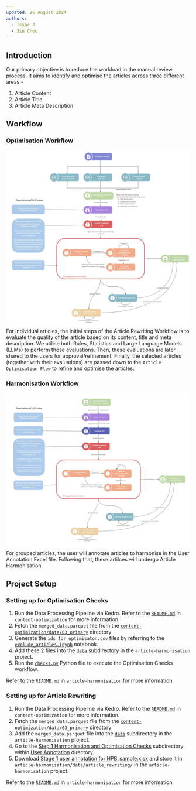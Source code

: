 ```yaml
---
updated: 26 August 2024
authors:
  - Issac J
  - Jin Chou
---
```


## Introduction

Our primary objective is to reduce the workload in the manual review process. It aims to identify and optimise the articles across three different areas -

1. Article Content
2. Article Title
3. Article Meta Description

## Workflow

### Optimisation Workflow

![Optimisation Checks & Rewriting Workflow](./images/article_optimisation_flow.jpg)
For individual articles, the initial steps of the Article Rewriting Workflow is to evaluate the quality of the article based on its content, title and meta description. We utilise both Rules, Statistics and Large Language Models (LLMs) to perform these evaluations.
Then, these evaluations are later shared to the users for approval/refinement. Finally, the selected articles (together with their evaluations) are passed down to the `Article Optimisation Flow` to refine and optimise the articles.

### Harmonisation Workflow

![Article Harmonisation Workflow](./images/article_harmonisation_flow.jpg)
For grouped articles, the user will annotate articles to harmonise in the User Annotation Excel file. Following that, these artilces will undergo Article Harmonisation.

## Project Setup

### Setting up for Optimisation Checks

1. Run the Data Processing Pipeline via Kedro. Refer to the [`README.md`](https://github.com/Synapxe-DNA/healthhub-content-optimization/tree/main/content-optimization) in `content-optimization` for more information.
2. Fetch the `merged_data.parquet` file from the [`content-optimization/data/03_primary`](https://github.com/Synapxe-DNA/healthhub-content-optimization/blob/main/content-optimization/data/03_primary) directory
3. Generate the `ids_for_optimisaton.csv` files by referring to the [`exclude_articles.ipynb`](https://github.com/Synapxe-DNA/healthhub-content-optimization/blob/main/content-optimization/notebooks/exclude_articles.ipynb) notebook.
4. Add these 2 files into the [`data`](https://github.com/Synapxe-DNA/healthhub-content-optimization/blob/main/article-harmonisation/data) subdirectory in the `article-harmonisation` project.
5. Run the [`checks.py`](https://github.com/Synapxe-DNA/healthhub-content-optimization/blob/main/article-harmonisation/checks.py) Python file to execute the Optimisation Checks workflow.

Refer to the [`README.md`](https://github.com/Synapxe-DNA/healthhub-content-optimization/tree/main/article-harmonisation#instruction-to-run-the-project) in `article-harmonisation` for more information.

### Setting up for Article Rewriting

1. Run the Data Processing Pipeline via Kedro. Refer to the [`README.md`](https://github.com/Synapxe-DNA/healthhub-content-optimization/tree/main/content-optimization) in `content-optimization` for more information.
2. Fetch the `merged_data.parquet` file from the [`content-optimization/data/03_primary`](https://github.com/Synapxe-DNA/healthhub-content-optimization/blob/main/content-optimization/data/03_primary) directory
3. Add the `merged_data.parquet` file into the [`data`](https://github.com/Synapxe-DNA/healthhub-content-optimization/blob/main/article-harmonisation/data) subdirectory in the `article-harmonisation` project.
4. Go to the [Step 1 Harmonisation and Optimisation Checks](https://drive.google.com/drive/folders/1ywUNxLDkNLVaYlawjZrz8CX_fKbf5joz) subdirectory within [User Annotation](https://drive.google.com/drive/folders/1kuTAWvOvBRAVP0wmJIjIXdTP9X77j3lI) directory.
5. Download [Stage 1 user annotation for HPB_sample.xlsx](https://docs.google.com/spreadsheets/d/1-cSXf1ZWmi_p6nr_lCfGl0_F6XSnWpvn/edit?usp=drive_link) and store it in `article-harmonisation/data/article_rewriting/` in the `article-harmonisation` project.

Refer to the [`README.md`](https://github.com/Synapxe-DNA/healthhub-content-optimization/tree/main/article-harmonisation#instruction-to-run-the-project) in `article-harmonisation` for more information.
